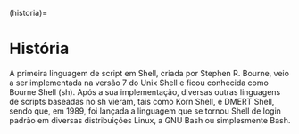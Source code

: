 (historia)=
        
# História

A primeira linguagem de script em Shell, criada por Stephen R. Bourne, veio a ser implementada na versão 7 do Unix Shell e ficou conhecida como Bourne Shell (sh). Após a sua implementação, diversas outras linguagens de scripts baseadas no sh vieram, tais como Korn Shell, e DMERT Shell, sendo que, em 1989, foi lançada a linguagem que se tornou Shell de login padrão em diversas distribuições Linux, a GNU Bash ou simplesmente Bash.
